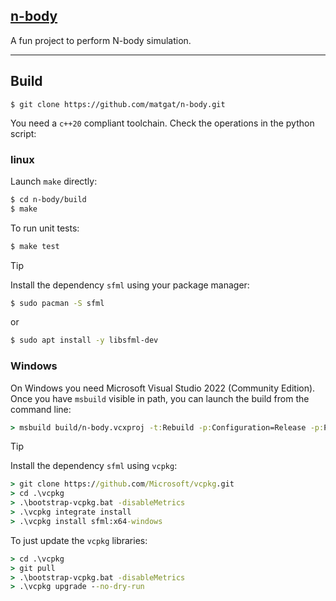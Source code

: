 ## [n-body](https://github.com/matgat/n-body.git)

A fun project to perform N-body simulation.


_________________________________________________________________________
## Build
```
$ git clone https://github.com/matgat/n-body.git
```
You need a `c++20` compliant toolchain.
Check the operations in the python script:

### linux
Launch `make` directly:

```sh
$ cd n-body/build
$ make
```

To run unit tests:

```sh
$ make test
```

> [!TIP]
> Install the dependency `sfml` using
> your package manager:
>
> ```sh
> $ sudo pacman -S sfml
> ```
>
> or
>
> ```sh
> $ sudo apt install -y libsfml-dev
> ```


### Windows

On Windows you need Microsoft Visual Studio 2022 (Community Edition).
Once you have `msbuild` visible in path, you can launch the build from the command line:

```bat
> msbuild build/n-body.vcxproj -t:Rebuild -p:Configuration=Release -p:Platform=x64
```

> [!TIP]
> Install the dependency `sfml` using `vcpkg`:
>
> ```bat
> > git clone https://github.com/Microsoft/vcpkg.git
> > cd .\vcpkg
> > .\bootstrap-vcpkg.bat -disableMetrics
> > .\vcpkg integrate install
> > .\vcpkg install sfml:x64-windows
> ```
>
> To just update the `vcpkg` libraries:
>
> ```bat
> > cd .\vcpkg
> > git pull
> > .\bootstrap-vcpkg.bat -disableMetrics
> > .\vcpkg upgrade --no-dry-run
> ```
